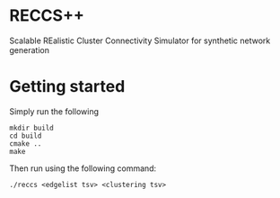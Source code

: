 # RECCS++
Scalable REalistic Cluster Connectivity Simulator for synthetic network generation

# Getting started
Simply run the following

```
mkdir build
cd build
cmake ..
make
```

Then run using the following command:
```
./reccs <edgelist tsv> <clustering tsv>
```
